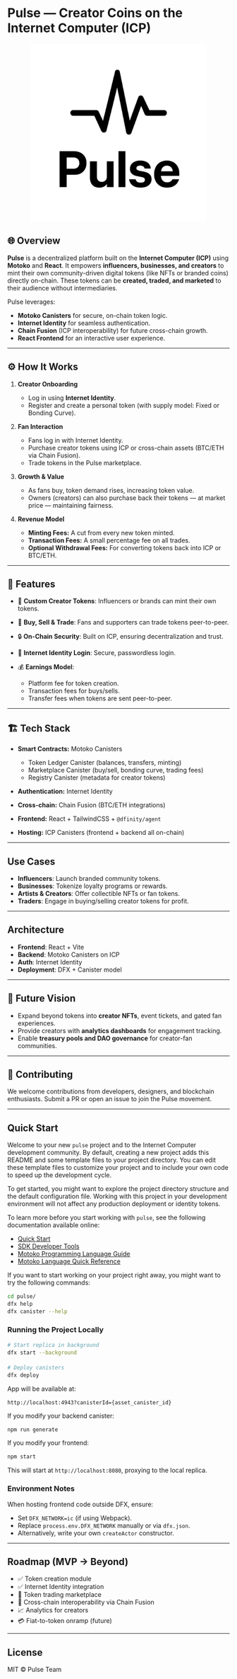 # Pulse — Creator Coins on the Internet Computer (ICP)

<p align="center">
  <img src="./src/pulse_frontend/public/pulse.png" alt="Pulse Banner" style="background: #34ebcc" width="400"/>
</p>

## 🌐 Overview

**Pulse** is a decentralized platform built on the **Internet Computer (ICP)** using **Motoko** and **React**. It empowers **influencers, businesses, and creators** to mint their own community-driven digital tokens (like NFTs or branded coins) directly on-chain. These tokens can be **created, traded, and marketed** to their audience without intermediaries.

Pulse leverages:

* **Motoko Canisters** for secure, on-chain token logic.
* **Internet Identity** for seamless authentication.
* **Chain Fusion** (ICP interoperability) for future cross-chain growth.
* **React Frontend** for an interactive user experience.


---

## ⚙️ How It Works

1. **Creator Onboarding**

   * Log in using **Internet Identity**.
   * Register and create a personal token (with supply model: Fixed or Bonding Curve).

2. **Fan Interaction**

   * Fans log in with Internet Identity.
   * Purchase creator tokens using ICP or cross-chain assets (BTC/ETH via Chain Fusion).
   * Trade tokens in the Pulse marketplace.

3. **Growth & Value**

   * As fans buy, token demand rises, increasing token value.
   * Owners (creators) can also purchase back their tokens — at market price — maintaining fairness.

4. **Revenue Model**

   * **Minting Fees:** A cut from every new token minted.
   * **Transaction Fees:** A small percentage fee on all trades.
   * **Optional Withdrawal Fees:** For converting tokens back into ICP or BTC/ETH.

---

## 🚀  Features

* 🎨 **Custom Creator Tokens**: Influencers or brands can mint their own tokens.
* 💱 **Buy, Sell & Trade**: Fans and supporters can trade tokens peer-to-peer.
* 🔒 **On-Chain Security**: Built on ICP, ensuring decentralization and trust.
* 🧩 **Internet Identity Login**: Secure, passwordless login.
* 💰 **Earnings Model**:

  * Platform fee for token creation.
  * Transaction fees for buys/sells.
  * Transfer fees when tokens are sent peer-to-peer.

---

## 🏗️ Tech Stack

* **Smart Contracts:** Motoko Canisters

  * Token Ledger Canister (balances, transfers, minting)
  * Marketplace Canister (buy/sell, bonding curve, trading fees)
  * Registry Canister (metadata for creator tokens)
* **Authentication:** Internet Identity
* **Cross-chain:** Chain Fusion (BTC/ETH integrations)
* **Frontend:** React + TailwindCSS + `@dfinity/agent`
* **Hosting:** ICP Canisters (frontend + backend all on-chain)

---

## Use Cases

* **Influencers**: Launch branded community tokens.
* **Businesses**: Tokenize loyalty programs or rewards.
* **Artists & Creators**: Offer collectible NFTs or fan tokens.
* **Traders**: Engage in buying/selling creator tokens for profit.

---

## Architecture

* **Frontend**: React + Vite
* **Backend**: Motoko Canisters on ICP
* **Auth**: Internet Identity
* **Deployment**: DFX + Canister model

---


## 🔮 Future Vision

* Expand beyond tokens into **creator NFTs**, event tickets, and gated fan experiences.
* Provide creators with **analytics dashboards** for engagement tracking.
* Enable **treasury pools and DAO governance** for creator-fan communities.

---

## 🤝 Contributing

We welcome contributions from developers, designers, and blockchain enthusiasts. Submit a PR or open an issue to join the Pulse movement.

---

## Quick Start

Welcome to your new `pulse` project and to the Internet Computer development community. By default, creating a new project adds this README and some template files to your project directory. You can edit these template files to customize your project and to include your own code to speed up the development cycle.

To get started, you might want to explore the project directory structure and the default configuration file. Working with this project in your development environment will not affect any production deployment or identity tokens.

To learn more before you start working with `pulse`, see the following documentation available online:

* [Quick Start](https://internetcomputer.org/docs/current/developer-docs/setup/deploy-locally)
* [SDK Developer Tools](https://internetcomputer.org/docs/current/developer-docs/setup/install)
* [Motoko Programming Language Guide](https://internetcomputer.org/docs/current/motoko/main/motoko)
* [Motoko Language Quick Reference](https://internetcomputer.org/docs/current/motoko/main/language-manual)

If you want to start working on your project right away, you might want to try the following commands:

```bash
cd pulse/
dfx help
dfx canister --help
```

### Running the Project Locally

```bash
# Start replica in background
dfx start --background

# Deploy canisters
dfx deploy
```

App will be available at:

```
http://localhost:4943?canisterId={asset_canister_id}
```

If you modify your backend canister:

```bash
npm run generate
```

If you modify your frontend:

```bash
npm start
```

This will start at `http://localhost:8080`, proxying to the local replica.

### Environment Notes

When hosting frontend code outside DFX, ensure:

* Set `DFX_NETWORK=ic` (if using Webpack).
* Replace `process.env.DFX_NETWORK` manually or via `dfx.json`.
* Alternatively, write your own `createActor` constructor.

---

## Roadmap (MVP → Beyond)

* ✅ Token creation module
* ✅ Internet Identity integration
* 🔄 Token trading marketplace
* 🚀 Cross-chain interoperability via Chain Fusion
* 📈 Analytics for creators
* 💳 Fiat-to-token onramp (future)

---

## License

MIT © Pulse Team

